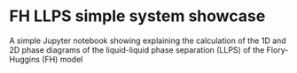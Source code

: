 # FH LLPS simple system showcase

A simple Jupyter notebook showing explaining the calculation of the 1D and 2D phase diagrams of the liquid-liquid phase separation (LLPS) of the Flory-Huggins (FH) model

